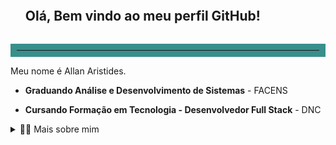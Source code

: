 <!--título-->
<div id="user-content-toc">
  <ul align="left">
    <summary><h2 style="display: inline-block">Olá, Bem vindo ao meu perfil GitHub!</h2></summary>
</div>

<hr style="border: 10px solid rgb(56, 143, 139);">

<!-- Presentation -->
<p>
  Meu nome é Allan Aristides.

  - **Graduando Análise e Desenvolvimento de Sistemas** - FACENS

  - **Cursando Formação em Tecnologia - Desenvolvedor Full Stack** - DNC
</p>

<!-- Dropdown -->
<details>
  <summary>👨‍💻 Mais sobre mim</summary>

  - 💬 Tenho 21 anos e estou focado em me profissionalizar na área de Desenvolvimento WEB (Full Stack), testes e automações com Selenium. Meu objetivo é conseguir minha primeira vaga como desenvolvedor.

  - ⚡ Sempre procuro aprender algo novo e enfrentar desafios que me ajudem a crescer profissionalmente. No meu tempo livre, gosto de passar tempo com minha família e amigos, estudar novas tecnologias e relaxar assistindo minhas séries e filmes favoritos.

![Top Langs](https://github-readme-stats.vercel.app/api/top-langs/?username=Aristides05&layout=compact&theme=gotham)
